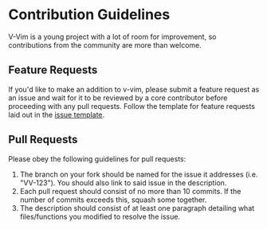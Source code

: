 # Contribution Guidelines
V-Vim is a young project with a lot of room for improvement, so contributions
from the community are more than welcome.

## Feature Requests
If you'd like to make an addition to v-vim, please submit a feature request
as an issue and wait for it to be reviewed by a core contributor before
proceeding with any pull requests. Follow the template for feature requests
laid out in the [issue template](.github/ISSUE_TEMPLATE.md). 

## Pull Requests
Please obey the following guidelines for pull requests:
1. The branch on your fork should be named for the issue it addresses (i.e.
   "VV-123"). You should also link to said issue in the description.
2. Each pull request should consist of no more than 10 commits. If the number
   of commits exceeds this, squash some together.
3. The description should consist of at least one paragraph detailing what
   files/functions you modified to resolve the issue.

